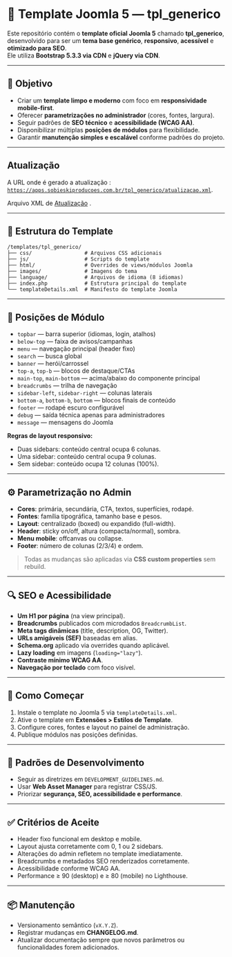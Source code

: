# 🎨 Template Joomla 5 — tpl_generico

Este repositório contém o **template oficial Joomla 5** chamado **tpl_generico**, desenvolvido para ser um **tema base genérico**, **responsivo**, **acessível** e **otimizado para SEO**.  
Ele utiliza **Bootstrap 5.3.3 via CDN** e **jQuery via CDN**.

---

## 📌 Objetivo

- Criar um **template limpo e moderno** com foco em **responsividade mobile-first**.  
- Oferecer **parametrizações no administrador** (cores, fontes, largura).  
- Seguir padrões de **SEO técnico** e **acessibilidade (WCAG AA)**.  
- Disponibilizar múltiplas **posições de módulos** para flexibilidade.  
- Garantir **manutenção simples e escalável** conforme padrões do projeto.

---

## Atualização

A URL onde é gerado a atualização : [`https://apps.sobieskiproducoes.com.br/tpl_generico/atualizacao.xml`](https://apps.sobieskiproducoes.com.br/tpl_generico/atualizacao.xml).

Arquivo XML de [Atualização](https://apps.sobieskiproducoes.com.br/tpl_generico/atualizacao.xml) .

---

## 🧱 Estrutura do Template

```plaintext
/templates/tpl_generico/
├── css/                 # Arquivos CSS adicionais
├── js/                  # Scripts do template
├── html/                # Overrides de views/módulos Joomla
├── images/              # Imagens do tema
├── language/            # Arquivos de idioma (8 idiomas)
├── index.php            # Estrutura principal do template
└── templateDetails.xml  # Manifesto do template Joomla
```

---

## 📍 Posições de Módulo

- `topbar` — barra superior (idiomas, login, atalhos)  
- `below-top` — faixa de avisos/campanhas  
- `menu` — navegação principal (header fixo)  
- `search` — busca global  
- `banner` — herói/carrossel  
- `top-a`, `top-b` — blocos de destaque/CTAs  
- `main-top`, `main-bottom` — acima/abaixo do componente principal  
- `breadcrumbs` — trilha de navegação  
- `sidebar-left`, `sidebar-right` — colunas laterais  
- `bottom-a`, `bottom-b`, `bottom` — blocos finais de conteúdo  
- `footer` — rodapé escuro configurável  
- `debug` — saída técnica apenas para administradores  
- `message` — mensagens do Joomla  

**Regras de layout responsivo:**  
- Duas sidebars: conteúdo central ocupa 6 colunas.  
- Uma sidebar: conteúdo central ocupa 9 colunas.  
- Sem sidebar: conteúdo ocupa 12 colunas (100%).  

---

## ⚙️ Parametrização no Admin

- **Cores**: primária, secundária, CTA, textos, superfícies, rodapé.  
- **Fontes**: família tipográfica, tamanho base e pesos.  
- **Layout**: centralizado (boxed) ou expandido (full-width).  
- **Header**: sticky on/off, altura (compacta/normal), sombra.  
- **Menu mobile**: offcanvas ou collapse.  
- **Footer**: número de colunas (2/3/4) e ordem.  

> Todas as mudanças são aplicadas via **CSS custom properties** sem rebuild.

---

## 🔍 SEO e Acessibilidade

- **Um H1 por página** (na view principal).  
- **Breadcrumbs** publicados com microdados `BreadcrumbList`.  
- **Meta tags dinâmicas** (title, description, OG, Twitter).  
- **URLs amigáveis (SEF)** baseadas em alias.  
- **Schema.org** aplicado via overrides quando aplicável.  
- **Lazy loading** em imagens (`loading="lazy"`).  
- **Contraste mínimo WCAG AA**.  
- **Navegação por teclado** com foco visível.  

---

## 🚀 Como Começar

1. Instale o template no Joomla 5 via `templateDetails.xml`.  
2. Ative o template em **Extensões > Estilos de Template**.  
3. Configure cores, fontes e layout no painel de administração.  
4. Publique módulos nas posições definidas.  

---

## 🧭 Padrões de Desenvolvimento

- Seguir as diretrizes em `DEVELOPMENT_GUIDELINES.md`.  
- Usar **Web Asset Manager** para registrar CSS/JS.  
- Priorizar **segurança, SEO, acessibilidade e performance**.  

---

## ✅ Critérios de Aceite

- Header fixo funcional em desktop e mobile.  
- Layout ajusta corretamente com 0, 1 ou 2 sidebars.  
- Alterações do admin refletem no template imediatamente.  
- Breadcrumbs e metadados SEO renderizados corretamente.  
- Acessibilidade conforme WCAG AA.  
- Performance ≥ 90 (desktop) e ≥ 80 (mobile) no Lighthouse.  

---

## 📦 Manutenção

- Versionamento semântico (`vX.Y.Z`).  
- Registrar mudanças em **CHANGELOG.md**.  
- Atualizar documentação sempre que novos parâmetros ou funcionalidades forem adicionados.  
